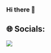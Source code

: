 ### Hi there 👋

## 🌐 Socials:
<a href="https://velog.io/@aszx4280" target="_blank"><img src="https://img.shields.io/badge/DevBlog-20C997?style=flat-square&logo=Velog&logoColor=FFFFFF"/></a>
<!--
<a href="mailto:aszx4280@gmail.com" target="_blank"><img src="https://img.shields.io/badge/Mail-EA4335?style=flat-square&logo=Gmail&logoColor=FFFFFF"/></a>

**CupRaccoon/CupRaccoon** is a ✨ _special_ ✨ repository because its `README.md` (this file) appears on your GitHub profile.

Here are some ideas to get you started:

- 🔭 I’m currently working on ...
- 🌱 I’m currently learning ...
- 👯 I’m looking to collaborate on ...
- 🤔 I’m looking for help with ...
- 💬 Ask me about ...
- 📫 How to reach me: ...
- 😄 Pronouns: ...
- ⚡ Fun fact: ...
-->
